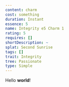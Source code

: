 ```yaml
---
content: charm
cost: something
duration: Instant
essence: 5
name: Integrity e5 Charm 1
rating: 5
requires: []
shortDescription: ~
splat: Second Sunrise
tags: []
trait: Integrity
tree: Passionate
type: Simple
---
```


Hello **world**!
